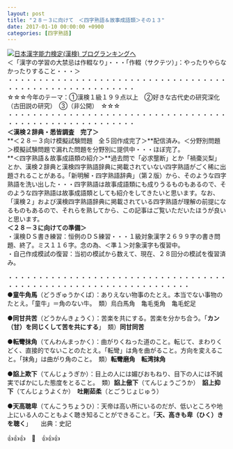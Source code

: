 ```yaml
---
layout: post
title: "２８－３に向けて　＜四字熟語＆故事成語類＞その１３"
date: 2017-01-10 00:00:00 +0900
categories: [四字熟語]
---
```


[![](/syuusyuu9701/assets/images/２８－３に向けて-＜四字熟語＆故事成語類＞その１３-br_c_3028_1.gif)](http://blog.with2.net/link.php?1659096:3028 "日本漢字能力検定(漢検) ブログランキングへ")[日本漢字能力検定(漢検) ブログランキングへ](http://blog.with2.net/link.php?1659096:3028)  
＜「漢字の学習の大禁忌は作輟なり」・・・「作輟（サクテツ）」：やったりやらなかったりすること・・・＞  
・・・・・・・・・・・・・・・・・・・・・・・・・・・・・・・・・・・・・・・・・・・・・・・・・・・・・・・・・  
☆☆☆今年のテーマ：①漢検１級１９９点以上　②好きな古代史の研究深化（古田説の研究）　③（非公開）　☆☆☆　　  
・・・・・・・・・・・・・・・・・・・・・・・・・・・・・・・・・・・・・・・・・・・・・・・・・・・・・・・・・  
**＜漢検２辞典・悉皆調査　完了＞**  
**＜２８－３向け模擬試験問題　全５回作成完了＞**配信済み。＜分野別問題＞模擬試験問題で漏れた問題を分野別に提供中・・・ほぼ完了。  
**＜四字熟語＆故事成語類の紹介＞**過去問で「必求壟断」とか「禍棗災梨」とか、漢検２辞典と漢検四字熟語辞典に掲載されていない四字熟語がごく稀に出題されることがある。「新明解・四字熟語辞典」（第２版）から、そのような四字熟語を洗い出した・・・四字熟語は故事成語類にも成りうるものもあるので、そのような四字熟語は故事成語類としても紹介をしてきたいと思います。なお、「漢検２」および漢検四字熟語辞典に掲載されている四字熟語が理解の前提になるものもあるので、それらを熟してから、この記事はご覧いただいたほうが良いと思います。  
**＜２８－３に向けての準備＞**  
・漢検ＤＳ書き練習：恒例のＤＳ練習・・・１級対象漢字２６９９字の書き問題、終了。ミス１１６字。念の為、＜準１＞対象漢字も復習中。  
・自己作成模試の復習：当初の模試から数えて、現在、２８回分の模試を復習済み。  
  
・・・・・・・・・・・・・・・・・・・・・・・・・・・・・・・・・・・・・・・・・・・・・・・・・・・・・・・・・・・・・・・・・・  
●**童牛角馬**（どうぎゅうかくば）：ありえない物事のたとえ。本当でない事物のたとえ。「童牛」＝角のない牛。　類）烏白馬角　亀毛兎角　亀毛蛇足  
  
●**同甘共苦**（どうかんきょうく）：苦楽を共にする。苦楽を分かち合う。「**カン（甘）を同じくして苦を共にする**」　類）**同甘同苦**  
  
●**転彎抹角**（てんわんまっかく）：曲がりくねった道のこと。転じて、まわりくどく、直接的でないことのたとえ。「転彎」は角を曲がること。方向を変えること。「抹角」は曲がり角のこと。　類）**転彎磨角**　**転湾抹角**  
  
●**諂上欺下**（てんじょうぎか）：目上の人には媚びおもねり、目下の人には不誠実でばかにした態度をとること。　類）**諂上傲下**（てんじょうごうか）　**諂上抑下**（てんじょうよくか）　**吐剛茹柔**（とごうじょじゅう）  
  
●**天高聴卑**（てんこうちょうひ）：天帝は高い所にいるのだが、低いところや地上にいる人のこともよく聴き知ることができること。「**天、高きも卑（ひく）きを聴く**」　　出典：史記  
  
👍👍👍　🐔　👍👍👍  